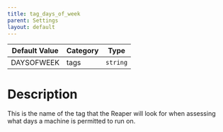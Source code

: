 ```yaml
---
title: tag_days_of_week
parent: Settings
layout: default
---
```


| Default Value | Category | Type |
|---|---|---|
| DAYSOFWEEK | tags | `string` |

# Description

This is the name of the tag that the Reaper will look for when assessing what days a machine is permitted to run on.

